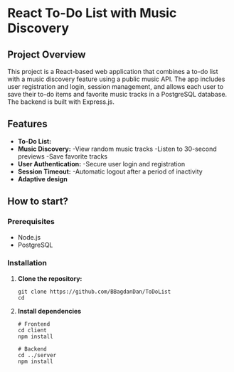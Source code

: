 # React To-Do List with Music Discovery

## Project Overview

This project is a React-based web application that combines a to-do list with a music discovery feature using a public music API. The app includes user registration and login, session management, and allows each user to save their to-do items and favorite music tracks in a PostgreSQL database. The backend is built with Express.js.

## Features

- **To-Do List:**
- **Music Discovery:**
   -View random music tracks
   -Listen to 30-second previews
   -Save favorite tracks
- **User Authentication:**
   -Secure user login and registration
- **Session Timeout:**
   -Automatic logout after a period of inactivity
- **Adaptive design**

## How to start?

### Prerequisites

- Node.js
- PostgreSQL

### Installation

1. **Clone the repository:**

   ```
   git clone https://github.com/BBagdanDan/ToDoList
   cd 
   ```

2. **Install dependencies**

   ```
   # Frontend
   cd client
   npm install

   # Backend
   cd ../server
   npm install
   ```
